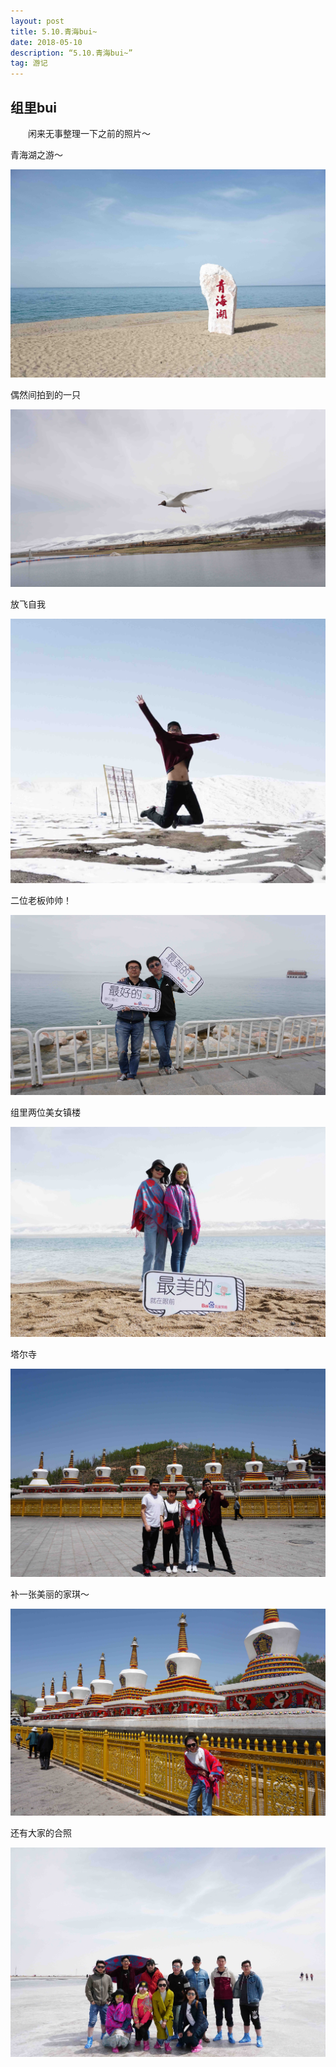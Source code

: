 ```yaml
---
layout: post
title: 5.10.青海bui~
date: 2018-05-10 
description: “5.10.青海bui~”
tag: 游记
---
```



## 组里bui

&emsp;&emsp;闲来无事整理一下之前的照片～

青海湖之游～

![avatar](/images/qinghai20180510/7.jpg)


偶然间拍到的一只

![avatar](/images/qinghai20180510/1.jpg)

放飞自我

![avatar](/images/qinghai20180510/4.jpg)


二位老板帅帅！

![avatar](/images/qinghai20180510/2.jpg)


组里两位美女镇楼

![avatar](/images/qinghai20180510/3.jpg)


塔尔寺

![avatar](/images/qinghai20180510/6.jpg)


补一张美丽的家琪～

![avatar](/images/qinghai20180510/5.jpg)

还有大家的合照

![avatar](/images/qinghai20180510/8.jpg)







